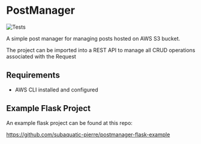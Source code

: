 # PostManager

![Tests](https://github.com/subaquatic-pierre/postmanager/actions/workflows/tests.yml/badge.svg)

A simple post manager for managing posts hosted on AWS S3 bucket.

The project can be imported into a REST API to manage all CRUD operations associated with the Request

## Requirements

- AWS CLI installed and configured

## Example Flask Project

An example flask project can be found at this repo:

<https://github.com/subaquatic-pierre/postmanager-flask-example>
